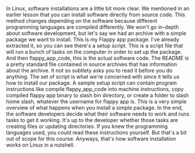 In Linux, software installations are a little bit more clear. We mentioned in an
earlier lesson that you can install software directly from source code. This
method changes depending on the software because different programming languages
are compiled differently. We won't go in-depth about software development, but
let's say we had an archive with a simple package we want to install. This is my
Flappy app package. I've already extracted it, so you can see there's a setup
script. This is a script file that will run a bunch of tasks on the computer in
order to set up the package. And then flappy_app_code, this is the actual
software code. The README is a pretty standard file contained in source archives
that has information about the archive. It not so subtlety asks you to read it
before you do anything. The set of script is what we're concerned with since it
tells us how to install our package. A sample setup script can contain program
instructions like compile flappy_app_code into machine instructions, copy
compiled flappy app binary to slash bin directory, or create a folder to slash
home slash, whatever the username for flappy app is. This is a very simple
overview of what happens when you install a simple package. In the end, the
software developers decide what their software needs to work and runs tasks to
get it working. It's up to the developer whether those tasks are creating files
or updating directories. If you knew the programming languages used, you could
read these instructions yourself. But that's a bit out of scope for this course.
Anyways, that's how software installation works on Linux in a nutshell.
